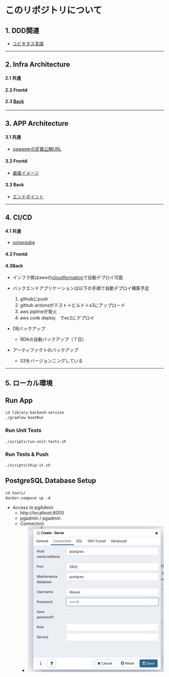 # このリポジトリについて

## 1. DDD関連
* [ユビキタス言語](./docs/UbiquitousLanguage.md)

---
## 2. Infra Architecture

#### 2.1 共通
#### 2.2 Frontd
#### 2.3 [Back](./docs/aws.md)

---

## 3. APP Architecture

#### 3.1 共通
* [swaggerの定義公開URL](https://stoplight.io/p/docs-preview/gh/agiledevelopmentclub/library)
#### 3.2 Frontd
* [画面イメージ](https://adc-library.firebaseapp.com/#/)
#### 3.3 Back
* [エンドポイント](./docs/endpoint-for-aws.md)

---

## 4. CI/CD
#### 4.1 共通 
* [sonarqube](https://sonarcloud.io/dashboard?id=AgileDevelopmentClub_library)
#### 4.2 Frontd

#### 4.3Back
* インフラ側はawsの[cloudformation](./infra/createForCloudFormer.yaml)で自動デプロイ可能
* バックエンドアプリケーションは以下の手順で自動デプロイ構築予定
    1. githubにpush
    1. github actionsがテスト＋ビルド＋s3にアップロード
    1. aws piplineが発火
    1. aws code deploy　でec2にデプロイ
    
* DBバックアップ
    * RDAの自動バックアップ（７日）
* アーティファクトのバックアップ
    * S3をバージョンニングしている

---

## 5. ローカル環境 


## Run App

```shell script
cd library-backend-service
./gradlew bootRun
```


### Run Unit Tests

``` shell script
./scripts/run-unit-tests.sh
```

### Run Tests & Push

```shell script
./scripts/ship-it.sh
```

## PostgreSQL Database Setup

``` shell script
cd tools/
docker-compose up -d
```

- Access to pgAdmin
    - http://localhost:8000
    - pgadmin / pgadmin
    - Connection
        - ![](./tools/connection-info.png)
        
